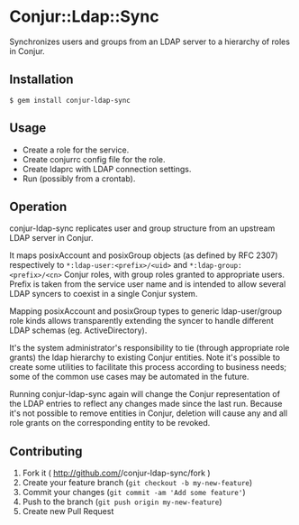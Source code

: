 # Conjur::Ldap::Sync

Synchronizes users and groups from an LDAP server to a hierarchy of roles in Conjur.

## Installation

    $ gem install conjur-ldap-sync

## Usage

- Create a role for the service.
- Create conjurrc config file for the role.
- Create ldaprc with LDAP connection settings.
- Run (possibly from a crontab).

## Operation

conjur-ldap-sync replicates user and group structure from an upstream LDAP server in Conjur.

It maps posixAccount and posixGroup objects (as defined by RFC 2307) respectively to
`*:ldap-user:<prefix>/<uid>` and `*:ldap-group:<prefix>/<cn>` Conjur roles, with
group roles granted to appropriate users. Prefix is taken from the service user name
and is intended to allow several LDAP syncers to coexist in a single Conjur system.

Mapping posixAccount and posixGroup types to generic ldap-user/group role kinds
allows transparently extending the syncer to handle different LDAP schemas
(eg. ActiveDirectory).

It's the system administrator's responsibility to tie (through appropriate role grants)
the ldap hierarchy to existing Conjur entities. Note it's possible to create some utilities to
facilitate this process according to business needs; some of the common use cases may
be automated in the future.

Running conjur-ldap-sync again will change the Conjur representation of the LDAP entries
to reflect any changes made since the last run. Because it's not possible to remove entities in Conjur,
deletion will cause any and all role grants on the corresponding entity to be revoked.

## Contributing

1. Fork it ( http://github.com/<my-github-username>/conjur-ldap-sync/fork )
2. Create your feature branch (`git checkout -b my-new-feature`)
3. Commit your changes (`git commit -am 'Add some feature'`)
4. Push to the branch (`git push origin my-new-feature`)
5. Create new Pull Request
